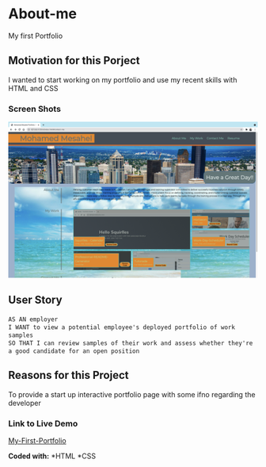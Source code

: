 # About-me
My first Portfolio

## Motivation for this Porject
I wanted to start working on my portfolio and use my recent skills with HTML and CSS

### Screen Shots
![](assets/img/Portfolio.png)

## User Story

```
AS AN employer
I WANT to view a potential employee's deployed portfolio of work samples
SO THAT I can review samples of their work and assess whether they're a good candidate for an open position
```

## Reasons for this Project
To provide a start up interactive portfolio page with some ifno regarding the developer
### Link to Live Demo

[My-First-Portfolio](https://mohamedmesahel.github.io/About-me/)

**Coded with:**
   *HTML
   *CSS